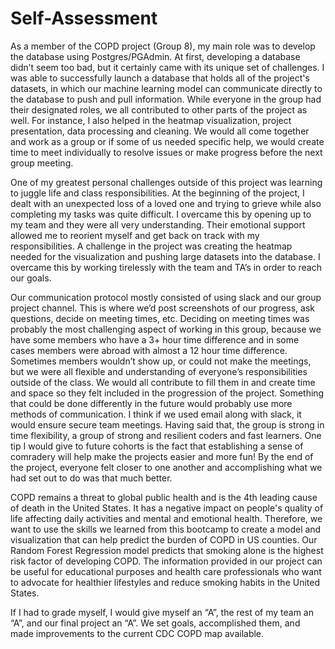 # Self-Assessment
 As a member of the COPD project (Group 8), my main role was to develop the database using Postgres/PGAdmin. At first, developing a database didn’t seem too bad, but it certainly came with its unique set of challenges. I was able to successfully launch a database that holds all of the project's datasets, in which our machine learning model can communicate directly to the database to push and pull information. While everyone in the group had their designated roles, we all contributed to other parts of the project as well. For instance, I also helped in the heatmap visualization, project presentation, data processing and cleaning. We would all come together and work as a group or if some of us needed specific help, we would create time to meet individually to resolve issues or make progress before the next group meeting. 
 
One of my greatest personal challenges outside of this project was learning to juggle life and class responsibilities. At the beginning of the project, I dealt with an unexpected loss of a loved one and trying to grieve while also completing my tasks was quite difficult. I overcame this by opening up to my team and they were all very understanding. Their emotional support allowed me to reorient myself and get back on track with my responsibilities. A challenge in the project was creating the heatmap needed for the visualization and pushing large datasets into the database. I overcame this by working tirelessly with the team and TA’s in order to reach our goals.

Our communication protocol mostly consisted of using slack and our group project channel. This is where we’d post screenshots of our progress, ask questions, decide on meeting times, etc. Deciding on meeting times was probably the most challenging aspect of working in this group, because we have some members who have a 3+ hour time difference and in some cases members were abroad with almost a 12 hour time difference. Sometimes members wouldn’t show up, or could not make the meetings, but we were all flexible and understanding of everyone’s responsibilities outside of the class. We would all contribute to fill them in and create time and space so they felt included in the progression of the project. Something that could be done differently in the future would probably use more methods of communication. I think if we used email along with slack, it would ensure secure team meetings. Having said that, the group is strong in time flexibility, a group of strong and resilient coders and fast learners. One tip I would give to future cohorts is the fact that establishing a sense of comradery will help make the projects easier and more fun! By the end of the project, everyone felt closer to one another and accomplishing what we had set out to do was that much better. 

COPD remains a threat to global public health and is the 4th leading cause of death in the United States. It has a negative impact on people's quality of life affecting daily activities and mental and emotional health. Therefore, we want to use the skills we learned from this bootcamp to create a model and visualization that can help predict the burden of COPD in US counties. Our Random Forest Regression model predicts that smoking alone is the highest risk factor of developing COPD. The information provided in our project can be useful for educational purposes and health care professionals who want to advocate for healthier lifestyles and reduce smoking habits in the United States.

If I had to grade myself, I would give myself an “A”, the rest of my team an “A”,  and our final project an “A”. We set goals, accomplished them, and made improvements to the current CDC COPD map available. 
